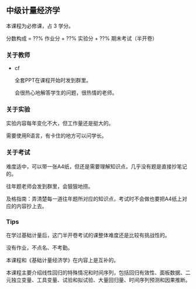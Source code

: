## 中级计量经济学

本课程为必修课，占 3 学分。

分数构成 = ??% 作业分 + ??% 实验分 + ??% 期末考试（半开卷）

### 关于教师

- cf

	全套PPT在课程开始时发到群里。

	会很热心地解答学生的问题，很热情的老师。

### 关于实验

实验内容每年变化不大，但工作量还是挺大的。

需要使用R语言，有卡住的地方可以问学长。

### 关于考试

难度适中，可以带一张A4纸，但还是需要理解知识点，几乎没有题是直接抄笔记的。

往年题老师会发到群里，会狠狠地捞。

及格指南：弄清楚每一道往年题所对应的知识点，考试时不会做也要把A4纸上对应的内容抄上去。

### Tips

在学过基础计量后，这门半开卷考试的课整体难度还是比较有挑战性的。

没有作业，不点名、不考勤。

本课程和《基础计量经济学》在内容上是互补的。

本课程主要介绍线性回归的特殊情况和时间序列，包括回归有效性、面板数据、二元独立变量、工具变量、试验和拟试验、大量回归量、时间序列预测和因果推断。

